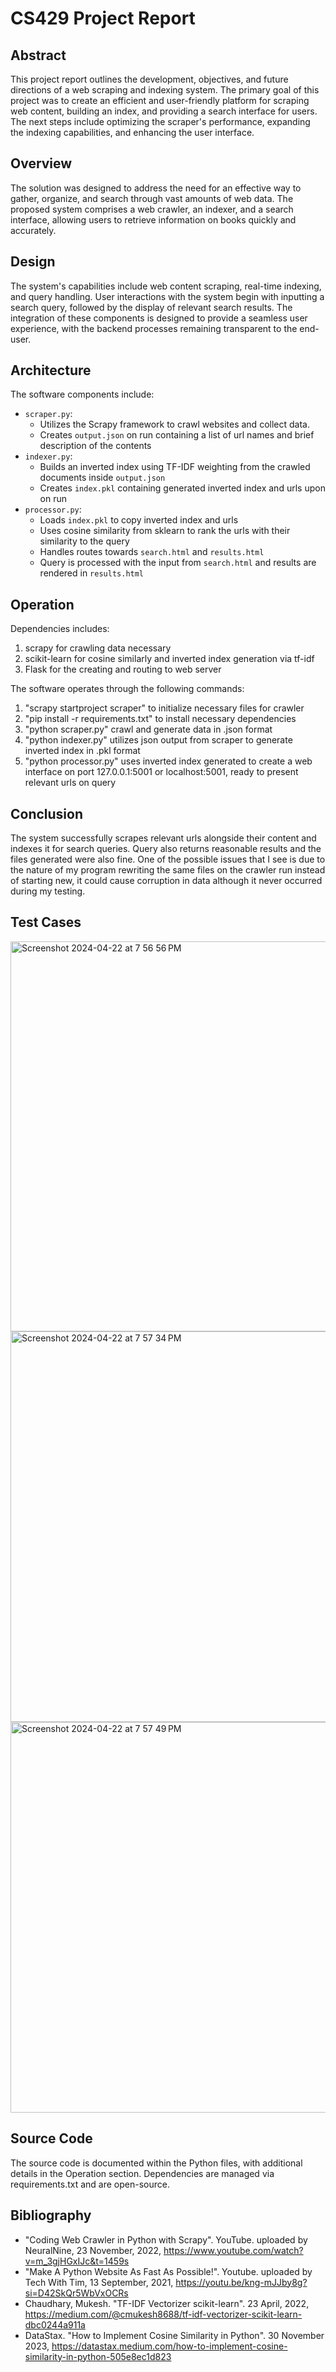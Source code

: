 # CS429 Project Report

## Abstract
This project report outlines the development, objectives, and future directions of a web scraping and indexing system. The primary goal of this project was to create an efficient and user-friendly platform for scraping web content, building an index, and providing a search interface for users. The next steps include optimizing the scraper's performance, expanding the indexing capabilities, and enhancing the user interface.

## Overview
The solution was designed to address the need for an effective way to gather, organize, and search through vast amounts of web data. The proposed system comprises a web crawler, an indexer, and a search interface, allowing users to retrieve information on books quickly and accurately.

## Design
The system's capabilities include web content scraping, real-time indexing, and query handling. User interactions with the system begin with inputting a search query, followed by the display of relevant search results. The integration of these components is designed to provide a seamless user experience, with the backend processes remaining transparent to the end-user.

## Architecture
The software components include:
- `scraper.py`:
  - Utilizes the Scrapy framework to crawl websites and collect data.
  - Creates `output.json` on run containing a list of url names and brief description of the contents
- `indexer.py`:
  - Builds an inverted index using TF-IDF weighting from the crawled documents inside `output.json`
  - Creates `index.pkl` containing generated inverted index and urls upon on run
- `processor.py`:
  - Loads `index.pkl` to copy inverted index and urls
  - Uses cosine similarity from sklearn to rank the urls with their similarity to the query
  - Handles routes towards `search.html` and `results.html`
  - Query is processed with the input from `search.html` and results are rendered in `results.html`

## Operation
Dependencies includes:
1. scrapy for crawling data necessary
2. scikit-learn for cosine similarly and inverted index generation via tf-idf
3. Flask for the creating and routing to web server

The software operates through the following commands:
1. "scrapy startproject scraper" to initialize necessary files for crawler
2. "pip install -r requirements.txt" to install necessary dependencies
3. "python scraper.py" crawl and generate data in .json format
4. "python indexer.py" utilizes json output from scraper to generate inverted index in .pkl format
5. "python processor.py" uses inverted index generated to create a web interface on port 127.0.0.1:5001 or localhost:5001, ready to present relevant urls on query

## Conclusion
The system successfully scrapes relevant urls alongside their content and indexes it for search queries. Query also returns reasonable results and the files generated were also fine. One of the possible issues that I see is due to the nature of my program rewriting the same files on the crawler run instead of starting new, it could cause corruption in data although it never occurred during my testing.

## Test Cases
<img width="624" alt="Screenshot 2024-04-22 at 7 56 56 PM" src="https://github.com/Thiha3013/CS429-Project/assets/51184715/faac862a-1bac-49b5-aefd-8bed04ad7aaf">
<img width="625" alt="Screenshot 2024-04-22 at 7 57 34 PM" src="https://github.com/Thiha3013/CS429-Project/assets/51184715/df7e0c2a-9064-473a-8880-503d30cd7a6f">
<img width="625" alt="Screenshot 2024-04-22 at 7 57 49 PM" src="https://github.com/Thiha3013/CS429-Project/assets/51184715/e5645cdf-f117-4e4e-ac36-db2ced396589">


## Source Code
The source code is documented within the Python files, with additional details in the Operation section. Dependencies are managed via requirements.txt and are open-source.

## Bibliography
- "Coding Web Crawler in Python with Scrapy". YouTube. uploaded by NeuralNine, 23 November, 2022, <https://www.youtube.com/watch?v=m_3gjHGxIJc&t=1459s>
- "Make A Python Website As Fast As Possible!". Youtube. uploaded by Tech With Tim, 13 September, 2021, <https://youtu.be/kng-mJJby8g?si=D42SkQr5WbVxOCRs>
- Chaudhary, Mukesh. "TF-IDF Vectorizer scikit-learn". 23 April, 2022, <https://medium.com/@cmukesh8688/tf-idf-vectorizer-scikit-learn-dbc0244a911a>
- DataStax. "How to Implement Cosine Similarity in Python". 30 November 2023, <https://datastax.medium.com/how-to-implement-cosine-similarity-in-python-505e8ec1d823>
